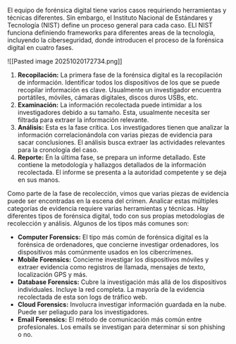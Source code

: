 El equipo de forénsica digital tiene varios casos requiriendo herramientas y técnicas diferentes. Sin embargo, el Instituto Nacional de Estándares y Tecnología (NIST) define un proceso general para cada caso. ELl NIST funciona definiendo frameworks para diferentes areas de la tecnología, incluyendo la ciberseguridad, donde introducen el proceso de la forénsica digital en cuatro fases.

![[Pasted image 20251020172734.png]]

1. **Recopilación:** La primera fase de la forénsica digital es la recopilación de información. Identificar todos los dispositivos de los que se puede recopilar información es clave. Usualmente un investigador encuentra portátiles, móviles, cámaras digitales, discos duros USBs, etc.
2. **Examinación:** La información recolectada puede intimidar a los investigadores debido a su tamaño. Esta, usualmente necesita ser filtrada para extraer la información relevante.
3. **Análisis:** Esta es la fase crítica. Los investigadores tienen que analizar la información correlacionándola con varias piezas de evidencia para sacar conclusiones. El análisis busca extraer las actividades relevantes para la cronología del caso.
4. **Reporte:** En la última fase, se prepara un informe detallado. Este contiene la metodología y hallazgos detallados de la información recolectada. El informe se presenta a la autoridad competente y se deja en sus manos.

Como parte de la fase de recolección, vimos que varias piezas de evidencia puede ser encontradas en la escena del crímen. Analicar estas múltiples categorías de evidencia requiere varias herramientas y técnicas. Hay diferentes tipos de forénsica digital, todo con sus propias metodologías de recolección y análisis. Algunos de los tipos más comunes son:

- **Computer Forensics:** El tipo más común de forénsica digital es la forénsica de ordenadores, que concierne investigar ordenadores, los dispositivos más comúnmente usados en los cibercrímenes.
- **Mobile Forensics:** Concierne investigar los dispositivos móviles y extraer evidencia como registros de llamada, mensajes de texto, localización GPS y más.
- **Database Forensics:** Cubre la investigación más allá de los dispositivos individuales. Incluye la red completa. La mayoría de la evidencia recolectada de esta son logs de tráfico web.
- **Cloud Forensics:** Involucra investigar información guardada en la nube. Puede ser peliagudo para los investigadores.
- **Email Forensics:** El método de comunicación más común entre profesionales. Los emails se investigan para determinar si son phishing o no.



